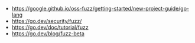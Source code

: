 * https://google.github.io/oss-fuzz/getting-started/new-project-guide/go-lang
* https://go.dev/security/fuzz/
* https://go.dev/doc/tutorial/fuzz
* https://go.dev/blog/fuzz-beta
